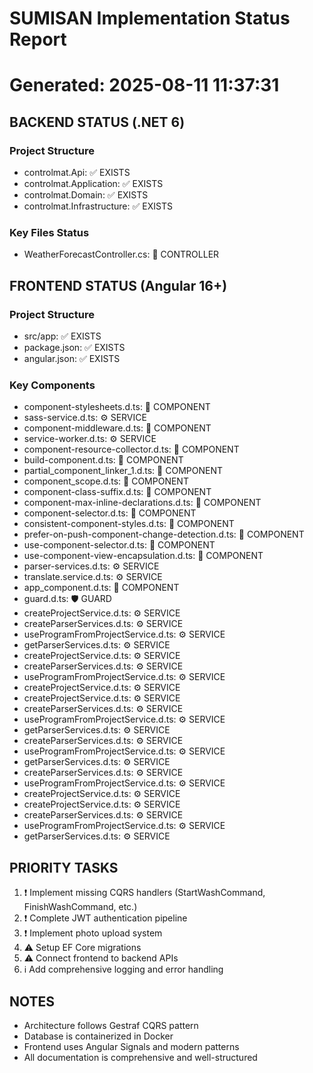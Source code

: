 ﻿# SUMISAN Implementation Status Report
# Generated: 2025-08-11 11:37:31

## BACKEND STATUS (.NET 6)
### Project Structure
- controlmat.Api: ✅ EXISTS
- controlmat.Application: ✅ EXISTS
- controlmat.Domain: ✅ EXISTS
- controlmat.Infrastructure: ✅ EXISTS

### Key Files Status
- WeatherForecastController.cs: 🧱 CONTROLLER

## FRONTEND STATUS (Angular 16+)
### Project Structure  
- src/app: ✅ EXISTS
- package.json: ✅ EXISTS
- angular.json: ✅ EXISTS

### Key Components
- component-stylesheets.d.ts: 🧩 COMPONENT
- sass-service.d.ts: ⚙️ SERVICE
- component-middleware.d.ts: 🧩 COMPONENT
- service-worker.d.ts: ⚙️ SERVICE
- component-resource-collector.d.ts: 🧩 COMPONENT
- build-component.d.ts: 🧩 COMPONENT
- partial_component_linker_1.d.ts: 🧩 COMPONENT
- component_scope.d.ts: 🧩 COMPONENT
- component-class-suffix.d.ts: 🧩 COMPONENT
- component-max-inline-declarations.d.ts: 🧩 COMPONENT
- component-selector.d.ts: 🧩 COMPONENT
- consistent-component-styles.d.ts: 🧩 COMPONENT
- prefer-on-push-component-change-detection.d.ts: 🧩 COMPONENT
- use-component-selector.d.ts: 🧩 COMPONENT
- use-component-view-encapsulation.d.ts: 🧩 COMPONENT
- parser-services.d.ts: ⚙️ SERVICE
- translate.service.d.ts: ⚙️ SERVICE
- app_component.d.ts: 🧩 COMPONENT
- guard.d.ts: 🛡️ GUARD
- createProjectService.d.ts: ⚙️ SERVICE
- createParserServices.d.ts: ⚙️ SERVICE
- useProgramFromProjectService.d.ts: ⚙️ SERVICE
- getParserServices.d.ts: ⚙️ SERVICE
- createProjectService.d.ts: ⚙️ SERVICE
- createParserServices.d.ts: ⚙️ SERVICE
- useProgramFromProjectService.d.ts: ⚙️ SERVICE
- createProjectService.d.ts: ⚙️ SERVICE
- createProjectService.d.ts: ⚙️ SERVICE
- createParserServices.d.ts: ⚙️ SERVICE
- useProgramFromProjectService.d.ts: ⚙️ SERVICE
- getParserServices.d.ts: ⚙️ SERVICE
- createParserServices.d.ts: ⚙️ SERVICE
- useProgramFromProjectService.d.ts: ⚙️ SERVICE
- getParserServices.d.ts: ⚙️ SERVICE
- createParserServices.d.ts: ⚙️ SERVICE
- useProgramFromProjectService.d.ts: ⚙️ SERVICE
- createProjectService.d.ts: ⚙️ SERVICE
- createProjectService.d.ts: ⚙️ SERVICE
- createParserServices.d.ts: ⚙️ SERVICE
- useProgramFromProjectService.d.ts: ⚙️ SERVICE
- getParserServices.d.ts: ⚙️ SERVICE

## PRIORITY TASKS
1. ❗ Implement missing CQRS handlers (StartWashCommand, FinishWashCommand, etc.)
2. ❗ Complete JWT authentication pipeline  
3. ❗ Implement photo upload system
4. ⚠️ Setup EF Core migrations
5. ⚠️ Connect frontend to backend APIs
6. ℹ️ Add comprehensive logging and error handling

## NOTES
- Architecture follows Gestraf CQRS pattern
- Database is containerized in Docker
- Frontend uses Angular Signals and modern patterns
- All documentation is comprehensive and well-structured
